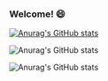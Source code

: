 ### Welcome! 😄

<!--
**qyzzy/qyzzy** is a ✨ _special_ ✨ repository because its `README.md` (this file) appears on your GitHub profile.

Here are some ideas to get you started:

- 🔭 I’m currently working on ...
- 🌱 I’m currently learning ...
- 👯 I’m looking to collaborate on ...
- 🤔 I’m looking for help with ...
- 💬 Ask me about ...
- 📫 How to reach me: ...
- 😄 Pronouns: ...
- ⚡ Fun fact: ...
-->

[![Anurag's GitHub stats](https://github-readme-stats.vercel.app/api?username=qyzzy)](https://github.com/anuraghazra/github-readme-stats)

![Anurag's GitHub stats](https://github-readme-stats.vercel.app/api?username=qyzzy&hide=contribs,prs)

![Anurag's GitHub stats](https://github-readme-stats.vercel.app/api?username=qyzzy&count_private=true)
